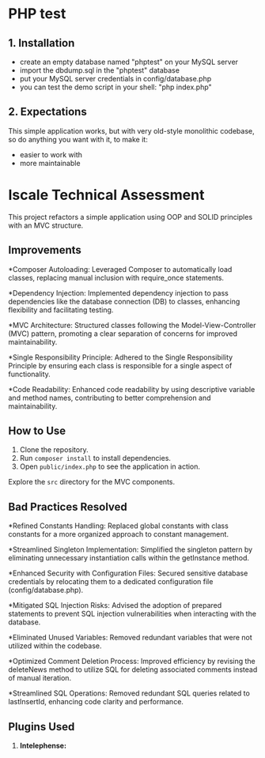 # PHP test

## 1. Installation

- create an empty database named "phptest" on your MySQL server
- import the dbdump.sql in the "phptest" database
- put your MySQL server credentials in config/database.php
- you can test the demo script in your shell: "php index.php"

## 2. Expectations

This simple application works, but with very old-style monolithic codebase, so do anything you want with it, to make it:

- easier to work with
- more maintainable

# Iscale Technical Assessment

This project refactors a simple application using OOP and SOLID principles with an MVC structure.

## Improvements

\*Composer Autoloading: Leveraged Composer to automatically load classes, replacing manual inclusion with require_once statements.

\*Dependency Injection: Implemented dependency injection to pass dependencies like the database connection (DB) to classes, enhancing flexibility and facilitating testing.

\*MVC Architecture: Structured classes following the Model-View-Controller (MVC) pattern, promoting a clear separation of concerns for improved maintainability.

\*Single Responsibility Principle: Adhered to the Single Responsibility Principle by ensuring each class is responsible for a single aspect of functionality.

\*Code Readability: Enhanced code readability by using descriptive variable and method names, contributing to better comprehension and maintainability.

## How to Use

1. Clone the repository.
2. Run `composer install` to install dependencies.
3. Open `public/index.php` to see the application in action.

Explore the `src` directory for the MVC components.

## Bad Practices Resolved

\*Refined Constants Handling: Replaced global constants with class constants for a more organized approach to constant management.

\*Streamlined Singleton Implementation: Simplified the singleton pattern by eliminating unnecessary instantiation calls within the getInstance method.

\*Enhanced Security with Configuration Files: Secured sensitive database credentials by relocating them to a dedicated configuration file (config/database.php).

\*Mitigated SQL Injection Risks: Advised the adoption of prepared statements to prevent SQL injection vulnerabilities when interacting with the database.

\*Eliminated Unused Variables: Removed redundant variables that were not utilized within the codebase.

\*Optimized Comment Deletion Process: Improved efficiency by revising the deleteNews method to utilize SQL for deleting associated comments instead of manual iteration.

\*Streamlined SQL Operations: Removed redundant SQL queries related to lastInsertId, enhancing code clarity and performance.

## Plugins Used

1. **Intelephense:**
